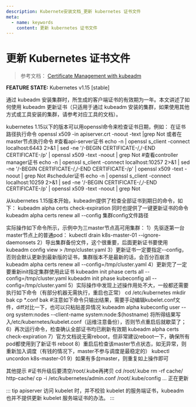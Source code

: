 ```yaml
---
description: Kubernete安装文档_更新 kubernetes 证书文件
meta:
  - name: keywords
    content: 更新 kubernetes 证书文件
---
```


# 更新 Kubernetes 证书文件

<AdSenseTitle/>

> 参考文档： [Certificate Management with kubeadm](https://kubernetes.io/docs/tasks/administer-cluster/kubeadm/kubeadm-certs/)

**FEATURE STATE:** Kubernetes v1.15 \[stable\]

通过 kubeadm 安装集群时，所生成的客户端证书的有效期为一年。本文讲述了如何使用 kubeadm 更新证书（只适用于通过 kubeadm 安装的集群，如果使用其他方式或工具安装的集群，请参考对应工具的文档）。

kubernetes 1.15以下的版本可以用openssl命令来检查证书日期，例如：
在证书路径执行命令
openssl x509 -in apiserver.crt  -noout -text  |grep Not
或者在master节点执行命令
#查看api-server证书
echo -n | openssl s_client -connect localhost:6443 2>&1 | sed -ne '/-BEGIN CERTIFICATE-/,/-END CERTIFICATE-/p' | openssl x509 -text -noout | grep Not
#查看controller manager证书
echo -n | openssl s_client -connect localhost:10257 2>&1 | sed -ne '/-BEGIN CERTIFICATE-/,/-END CERTIFICATE-/p' | openssl x509 -text -noout | grep Not
#scheduler证书
echo -n | openssl s_client -connect localhost:10259 2>&1 | sed -ne '/-BEGIN CERTIFICATE-/,/-END CERTIFICATE-/p' | openssl x509 -text -noout | grep Not

从kubernetes 1.15版本开始，kubeadm提供了检查全部证书到期日的命令，如下：
kubeadm alpha certs check-expiration
同时也提供了一键更新证书的命令
kubeadm alpha certs renew all --config 集群config文件路径

实际操作如下命令所示，示例中为三master节点高可用集群：
1）先驱逐第一台master节点上的普通pod：
kubectl drain k8s-master-01 --ignore-daemonsets
2）导出集群备份文件，这个很重要，后面更新证书要使用
kubeadm config view > /tmp/cluster.yaml
3）更新证书一定要指定--config，否则会默认更新到最新版的证书，集群版本不是最新的话，会百分百崩溃
kubeadm alpha certs renew all --config=/tmp/cluster.yaml
4）更新完了一定要重新init指定集群使用此证书
kubeadm init phase certs all  --config=/tmp/cluster.yaml
kubeadm init phase kubeconfig all --config=/tmp/cluster.yaml
5）实际操作中发现上述操作用处不大，一般都还需要执行如下命令（有部分机器无需执行，重启也正常）
cd /etc/kubernetes
mkdir bak
cp *.conf bak
#注意如下命令只输出结果，需要手动编辑kubelet.conf文件，diff对比一下，也可以只粘贴差异情况
kubeadm alpha kubeconfig user --org system:nodes --client-name system:node:$(hostname)
将所得结果写入/etc/kubernetes/kubelet.conf（运维注意备份），否则节点重启后就歇菜了；
6）再次运行命令，检查确认全部证书均已刷新有效期
kubeadm alpha certs check-expiration
7）官方文档说无需reboot，但非常建议reboot一下，确保所有pod都使用到了新证书
reboot
8）重启后检查该master节点状态，如无异常，则重新加入调度（有钱的情况下，master不参与调度是最稳定的）
kubectl uncordon k8s-master-01
9）如果有多台master，则重复如上操作即可

其他提示
#证书升级后要清空/root/.kube再拷贝
cd /root/.kube
rm -rf cache/ http-cache/
cp -i /etc/kubernetes/admin.conf /root/.kube/config
... 正在更新


::: tip
apiserver 访问 kubelet 时，并不校验 kubelet 的服务端证书，kubeadm 也并不提供更新 kubelet 服务端证书的办法。
:::
